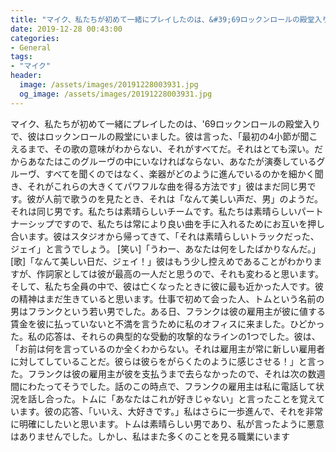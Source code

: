```yaml
---
title: "マイク、私たちが初めて一緒にプレイしたのは、&#39;69ロックンロールの殿堂入りで、彼はロックンロールの殿堂にいました。"
date: 2019-12-28 00:43:00
categories:
- General
tags:
- "マイク"
header:
  image: /assets/images/20191228003931.jpg
  og_image: /assets/images/20191228003931.jpg
---
```


マイク、私たちが初めて一緒にプレイしたのは、&#39;69ロックンロールの殿堂入りで、彼はロックンロールの殿堂にいました。彼は言った、「最初の4小節が聞こえるまで、その歌の意味がわからない、それがすべてだ。それはとても深い。だからあなたはこのグルーヴの中にいなければならない、あなたが演奏しているグルーヴ、すべてを聞くのではなく、楽器がどのように進んでいるのかを細かく聞き、それがこれらの大きくてパワフルな曲を得る方法です」彼はまだ同じ男です。彼が人前で歌うのを見たとき、それは「なんて美しい声だ、男」のようだ。それは同じ男です。私たちは素晴らしいチームです。私たちは素晴らしいパートナーシップですので、私たちは常により良い曲を手に入れるためにお互いを押し合います。彼はスタジオから帰ってきて、「それは素晴らしいトラックだった、ジェイ」と言うでしょう。 [笑い]「うわー、あなたは何をしたばかりなんだ。」 [歌]「なんて美しい日だ、ジェイ！」彼はもう少し控えめであることがわかりますが、作詞家としては彼が最高の一人だと思うので、それも変わると思います。そして、私たち全員の中で、彼は亡くなったときに彼に最も近かった人です。彼の精神はまだ生きていると思います。仕事で初めて会った人、トムという名前の男はフランクという若い男でした。ある日、フランクは彼の雇用主が彼に値する賃金を彼に払っていないと不満を言うために私のオフィスに来ました。ひどかった。私の応答は、それらの典型的な受動的攻撃的なラインの1つでした。彼は、「お前は何を言っているのか全くわからない。それは雇用主が常に新しい雇用者に対してしていることだ。彼らは彼らをがらくたのように感じさせる！」と言った。フランクは彼の雇用主が彼を支払うまで去らなかったので、それは次の数週間にわたってそうでした。話のこの時点で、フランクの雇用主は私に電話して状況を話し合った。トムに「あなたはこれが好きじゃない」と言ったことを覚えています。彼の応答、「いいえ、大好きです。」私はさらに一歩進んで、それを非常に明確にしたいと思います。トムは素晴らしい男であり、私が言ったように悪意はありませんでした。しかし、私はまた多くのことを見る職業にいます
